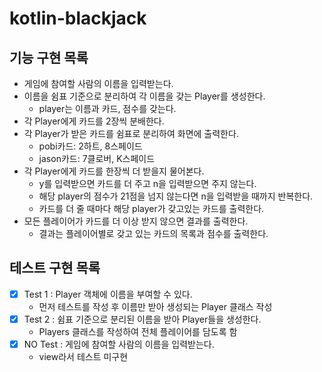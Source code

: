 # kotlin-blackjack

## 기능 구현 목록
- 게임에 참여할 사람의 이름을 입력받는다.
- 이름을 쉼표 기준으로 분리하여 각 이름을 갖는 Player를 생성한다.
  - player는 이름과 카드, 점수를 갖는다.
- 각 Player에게 카드를 2장씩 분배한다.
- 각 Player가 받은 카드를 쉼표로 분리하여 화면에 출력한다. 
  - pobi카드: 2하트, 8스페이드 
  - jason카드: 7클로버, K스페이드
- 각 Player에게 카드를 한장씩 더 받을지 물어본다.
  - y를 입력받으면 카드를 더 주고 n을 입력받으면 주지 않는다.
  - 해당 player의 점수가 21점을 넘지 않는다면 n을 입력받을 때까지 반복한다.
  - 카드를 더 줄 때마다 해당 player가 갖고있는 카드를 출력한다. 
- 모든 플레이어가 카드를 더 이상 받지 않으면 결과를 출력한다.
  - 결과는 플레이어별로 갖고 있는 카드의 목록과 점수를 출력한다.

## 테스트 구현 목록
- [x] Test 1 : Player 객체에 이름을 부여할 수 있다.
  - 먼저 테스트를 작성 후 이름만 받아 생성되는 Player 클래스 작성
- [x] Test 2 : 쉼표 기준으로 분리된 이름을 받아 Player들을 생성한다.
  - Players 클래스를 작성하여 전체 플레이어를 담도록 함
- [x] NO Test : 게임에 참여할 사람의 이름을 입력받는다.
  - view라서 테스트 미구현
